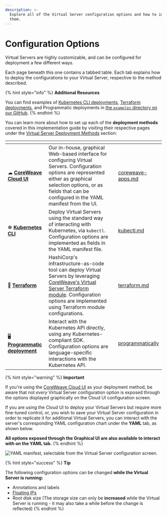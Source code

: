 ```yaml
---
description: >-
  Explore all of the Virtual Server configuration options and how to implement
  them.
---
```


# Configuration Options

Virtual Servers are highly customizable, and can be configured for deployment a few different ways.

Each page beneath this one contains a tabbed table. Each tab explains how to deploy the configurations to your Virtual Server, respective to the method described.

{% hint style="info" %}
**Additional Resources**

You can find examples of [Kubernetes CLI deployments](https://github.com/coreweave/kubernetes-cloud/tree/master/virtual-server/examples/kubectl), [Terraform deployments](https://github.com/coreweave/kubernetes-cloud/tree/master/virtual-server/examples/terraform), and Programmatic deployments in [the `examples` directory on our GitHub](https://github.com/coreweave/kubernetes-cloud/tree/master/virtual-server/examples).
{% endhint %}

You can learn more about how to set up each of the **deployment methods** covered in this implementation guide by visiting their respective pages under the [Virtual Server Deployment Methods](../../../virtual-servers/deployment-methods/) section:

<table data-card-size="large" data-view="cards"><thead><tr><th></th><th></th><th></th><th data-hidden data-card-target data-type="content-ref"></th></tr></thead><tbody><tr><td><span data-gb-custom-inline data-tag="emoji" data-code="2601">☁</span> <a href="../../../virtual-servers/deployment-methods/coreweave-apps.md"><strong>CoreWeave Cloud UI</strong></a></td><td>Our in-house, graphical Web-based interface for configuring Virtual Servers. Configuration options are represented either as graphical selection options, or as fields that can be configured in the YAML manifest from the UI.</td><td></td><td><a href="../../../virtual-servers/deployment-methods/coreweave-apps.md">coreweave-apps.md</a></td></tr><tr><td><strong></strong><span data-gb-custom-inline data-tag="emoji" data-code="2638">☸</span> <strong></strong> <a href="../deployment-methods/kubectl.md"><strong>Kubernetes CLI</strong></a><strong></strong></td><td>Deploy Virtual Servers using the standard way of interacting with Kubernetes, via <code>kubectl</code>. Configuration options are implemented as fields in the YAML manifest file.</td><td></td><td><a href="../deployment-methods/kubectl.md">kubectl.md</a></td></tr><tr><td><strong></strong><span data-gb-custom-inline data-tag="emoji" data-code="1f528">🔨</span> <strong></strong> <a href="../../../virtual-servers/deployment-methods/terraform.md"><strong>Terraform</strong></a></td><td>HashiCorp's infrastructure-as-code tool can deploy Virtual Servers by leveraging <a href="https://github.com/coreweave/kubernetes-cloud/tree/master/virtual-server/examples/terraform">CoreWeave's Virtual Server Terraform module</a>. Configuration options are implemented using Terraform module configurations.</td><td></td><td><a href="../../../virtual-servers/deployment-methods/terraform.md">terraform.md</a></td></tr><tr><td><strong></strong><span data-gb-custom-inline data-tag="emoji" data-code="1f5a5">🖥</span> <strong></strong> <a href="../../../virtual-servers/deployment-methods/programmatically/"><strong>Programmatic deployment</strong></a></td><td>Interact with the Kubernetes API directly, using any Kubernetes-compliant SDK. Configuration options are language-specific interactions with the Kubernetes API.</td><td></td><td><a href="../../../virtual-servers/deployment-methods/programmatically/">programmatically</a></td></tr></tbody></table>

{% hint style="warning" %}
**Important**

If you're using the [CoreWeave Cloud UI](../../../virtual-servers/deployment-methods/coreweave-apps.md) as your deployment method, be aware that not _every_ Virtual Server configuration option is exposed through the options displayed graphically on the Cloud UI configuration screen.

If you are using the Cloud UI to deploy your Virtual Servers but require more fine-tuned control, or, you wish to save your Virtual Server configuration in order to replicate it for additional Virtual Servers, you can interact with the server's corresponding YAML configuration chart under the **YAML** tab, as shown below.

**All options exposed through the Graphical UI are also available to interact with on the YAML tab.**
{% endhint %}

![YAML manifest, selectable from the Virtual Server configuration screen.
](<../../.gitbook/assets/image (104).png>)

{% hint style="success" %}
**Tip**

The following configuration options can be changed **while the Virtual Server is running:**

* Annotations and labels
* [Floating IPs](additional-features.md#floating-ips)
* Root disk size (The storage size can only be **increased** while the Virtual Server is running - it may also take a while before the change is reflected)
{% endhint %}
